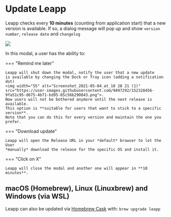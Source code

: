 # Update Leapp

Leapp checks every **10 minutes** (counting from application start) that a new version is available. 
If so, a dialog message will pop up and show `version number`, `release date` and `changelog`

[comment]: <> (<img width="426" alt="Screenshot 2021-05-11 at 10 45 58" src="https://user-images.githubusercontent.com/9497292/117786735-1e418f80-b246-11eb-8e53-b3a5f4c79126.png">)

![](../../images/screens/newuxui/update.png?style=center-img)

In this modal, a user has the ability to:

=== "Remind me later"
    
    Leapp will shut down the modal, notify the user that a new update
    is available by changing the Dock or Tray icon (adding a notification dot) 
    <img width="55" alt="Screenshot_2021-05-04_at_10 28 21 (1)" src="https://user-images.githubusercontent.com/9497292/152328456-9fa51c95-d675-4b71-bd95-85c56b290843.png">. 
    Now users will not be bothered anymore until the next release is available. 
    This option is **suitable for users that want to stick to a specific version**. 
    Note that you can do this for every version and maintain the one you prefer.


=== "Download update"

    Leapp will open the Release URL in your *default* browser to let the User 
    *manually* download the release for the specific OS and install it.


=== "Click on X"
    
    Leapp will close the modal and another one will appear in **10 minutes**.

## macOS (Homebrew), Linux (Linuxbrew) and Windows (via WSL)

Leapp can also be updated via [Homebrew Cask](https://brew.sh/) with:
`brew upgrade leapp`
